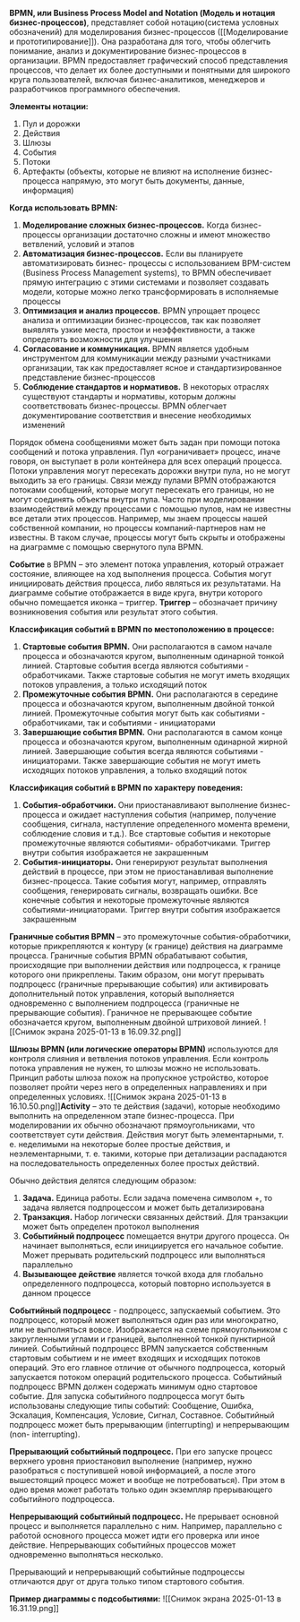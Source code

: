 **BPMN, или Business Process Model and Notation (Модель и нотация бизнес-процессов)**, представляет собой нотацию(система условных обозначений) для моделирования бизнес-процессов ([[Моделирование и прототипирование]]). Она разработана для того, чтобы облегчить понимание, анализ и документирование бизнес-процессов в организации. BPMN предоставляет графический способ представления процессов, что делает их более доступными и понятными для широкого круга пользователей, включая бизнес-аналитиков, менеджеров и разработчиков программного обеспечения.

**Элементы нотации:**
1) Пул и дорожки
2) Действия
3) Шлюзы
4) События
5) Потоки
6) Артефакты (объекты, которые не влияют на исполнение бизнес-процесса напрямую, это могут быть документы, данные, информация)

**Когда использовать BPMN:**
1) **Моделирование сложных бизнес-процессов.** Когда бизнес-процессы организации достаточно сложны и имеют множество ветвлений, условий и этапов
2) **Автоматизация бизнес-процессов.** Если вы планируете автоматизировать бизнес- процессы с использованием BPM-систем (Business Process Management systems), то BPMN обеспечивает прямую интеграцию с этими системами и позволяет создавать модели, которые можно легко трансформировать в исполняемые процессы
3) **Оптимизация и анализ процессов.** BPMN упрощает процесс анализа и оптимизации бизнес-процессов, так как позволяет выявлять узкие места, простои и неэффективности, а также определять возможности для улучшения
4) **Согласование и коммуникация.** BPMN является удобным инструментом для коммуникации между разными участниками организации, так как предоставляет ясное и стандартизированное представление бизнес-процессов
5) **Соблюдение стандартов и нормативов.** В некоторых отраслях существуют стандарты и нормативы, которым должны соответствовать бизнес-процессы. BPMN облегчает документирование соответствия и внесение необходимых изменений

Порядок обмена сообщениями может быть задан при помощи потока сообщений и потока управления. Пул «ограничивает» процесс, иначе говоря, он выступает в роли контейнера для всех операций процесса. Потоки управления могут пересекать дорожки внутри пула, но не могут выходить за его границы. Связи между пулами BPMN отображаются потоками сообщений, которые могут пересекать его границы, но не могут соединять объекты внутри пула. Часто при моделировании взаимодействий между процессами с помощью пулов, нам не известны все детали этих процессов. Например, мы знаем процессы нашей собственной компании, но процессы компаний-партнеров нам не известны. В таком случае, процессы могут быть скрыты и отображены на диаграмме с помощью свернутого пула BPMN.

**Событие** в BPMN – это элемент потока управления, который отражает состояние, влияющее на ход выполнения процесса. События могут инициировать действия процесса, либо являться их результатами. На диаграмме событие отображается в виде круга, внутри которого обычно помещается иконка – триггер. **Триггер** – обозначает причину возникновения события или результат этого события.

**Классификация событий в BPMN по местоположению в процессе:**
1) **Стартовые события BPMN.** Они располагаются в самом начале процесса и обозначаются кругом, выполненным одинарной тонкой линией. Стартовые события всегда являются событиями - обработчиками. Также стартовые события не могут иметь входящих потоков управления, а только исходящий поток
2) **Промежуточные события BPMN.** Они располагаются в середине процесса и обозначаются кругом, выполненным двойной тонкой линией. Промежуточные события могут быть как событиями - обработчиками, так и событиями - инициаторами
3) **Завершающие события BPMN.** Они располагаются в самом конце процесса и обозначаются кругом, выполненным одинарной жирной линией. Завершающие события всегда являются событиями - инициаторами. Также завершающие события не могут иметь исходящих потоков управления, а только входящий поток

**Классификация событий в BPMN по характеру поведения:**
1) **События-обработчики.** Они приостанавливают выполнение бизнес-процесса и ожидает наступления события (например, получение сообщения, сигнала, наступление определенного момента времени, соблюдение словия и т.д.). Все стартовые события и некоторые промежуточные являются событиями- обработчиками. Триггер внутри события изображается не закрашенным
2) **События-инициаторы.** Они генерируют результат выполнения действий в процессе, при этом не приостанавливая выполнение бизнес-процесса. Такие события могут, например, отправлять сообщения, генерировать сигналы, возвращать ошибки. Все конечные события и некоторые промежуточные являются событиями-инициаторами. Триггер внутри события изображается закрашенным

**Граничные события BPMN** – это промежуточные события-обработчики, которые прикрепляются к контуру (к границе) действия на диаграмме процесса. Граничные события BPMN обрабатывают события, происходящие при выполнении действия или подпроцесса, к границе которого они прикреплены. Таким образом, они могут прерывать подпроцесс (граничные прерывающие события) или активировать дополнительный поток управления, который выполняется одновременно с выполнением подпроцесса (граничные не прерывающие события). Граничное не прерывающее событие обозначается кругом, выполненным двойной штриховой линией.
![[Снимок экрана 2025-01-13 в 16.09.32.png]]

**Шлюзы BPMN (или логические операторы BPMN)** используются для контроля слияния и ветвления потоков управления. Если контроль потока управления не нужен, то шлюзы можно не использовать. Принцип работы шлюза похож на пропускное устройство, которое позволяет пройти через него в определенных направлениях и при определенных условиях.
![[Снимок экрана 2025-01-13 в 16.10.50.png]]**Activity** – это те действия (задачи), которые необходимо выполнить на определенном этапе бизнес-процесса. При моделировании их обычно обозначают прямоугольниками, что соответствует сути действия. Действия могут быть элементарными, т. е. неделимыми на некоторые более простые действия, и неэлементарными, т. е. такими, которые при детализации распадаются на последовательность определенных более простых действий.

Обычно действия делятся следующим образом:
1) **Задача.** Единица работы. Если задача помечена символом +, то задача является подпроцессом и может быть детализирована
2) **Транзакция.** Набор логически связанных действий. Для транзакции может быть определен протокол выполнения
3) **Событийный подпроцесс** помещается внутри другого процесса. Он начинает выполняться, если инициируется его начальное событие. Может прерывать родительский подпроцесс или выполняться параллельно
4) **Вызывающее действие** является точкой входа для глобально определенного подпроцесса, который повторно используется в данном процессе

**Событийный подпроцесс** - подпроцесс, запускаемый событием. Это подпроцесс, который может выполняться один раз или многократно, или не выполняться вовсе. Изображается на схеме прямоугольником с закругленными углами и границей, выполненной тонкой пунктирной линией. Событийный подпроцесс BPMN запускается собственным стартовым событием и не имеет входящих и исходящих потоков операций. Это его главное отличие от обычного подпроцесса, который запускается потоком операций родительского процесса. Событийный подпроцесс BPMN должен содержать минимум одно стартовое событие. Для запуска событийного подпроцесса могут быть использованы следующие типы событий: Сообщение, Ошибка, Эскалация, Компенсация, Условие, Сигнал, Составное. Событийный подпроцесс может быть прерывающим (interrupting) и непрерывающим (non- interrupting).

**Прерывающий событийный подпроцесс.** При его запуске процесс верхнего уровня приостановил выполнение (например, нужно разобраться с поступившей новой информацией, а после этого вышестоящий процесс может и вообще не потребоваться). При этом в одно время может работать только один экземпляр прерывающего событийного подпроцесса.

**Непрерывающий событийный подпроцесc.** Не прерывает основной процесс и выполняется параллельно с ним. Например, параллельно с работой основного процесса может идти его проверка или иное действие. Непрерывающих событийных процессов может одновременно выполняться несколько.

Прерывающий и непрерывающий событийные подпроцессы отличаются друг от друга только типом стартового события.

**Пример диаграммы с подсобытиями:**
![[Снимок экрана 2025-01-13 в 16.31.19.png]]